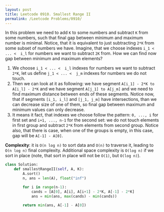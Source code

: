 ```yaml
---
layout: post
title: Leetcode 0910. Smallest Range II
permalink: /Leetcode Problems/0910/
---
```


In this problem we need to add `K` to some numbers and subtract `K` from some numbers, such that final gap between minimum and maximum number is minimal. Notice, that it is equivalent to just subtracting `2*K` from some subset of numbers we have. Imagine, that we choose indexes `i_1 < ... <  i_l` for numbers we want to subtract `2K` from. How we can find now gap between minimum and maximum elements?

1. We choose  `i_1 < ... <  i_l` indexes for numbers we want to subtract `2*K`, let us define  `j_1 < ... <  j_m` indexes for numbers we do not touch.
2. Then we can look at it as following: we have segment `A[i_1] - 2*K to A[i_l] - 2*K` and we have segment `A[j_1] to A[j_m]` and we need to find maximum distance between ends of these segments. Notice now, that if segments `[i_1, i_l]` and `[j_1, j_m]` have intersections, than we can decrease size of one of them, so final gap between maximum and minimum values can only decrease.
3. It means it fact, that indexes we choose follow the pattern: `0, ..., i` for first set and `i+1, ..., n-1` for the second set: we do not touch elements in first group and subtract `2*K` from elements from second group. Notice also, that there is case, when one of the groups is empty, in this case, gap will be `A[-1] - A[0]`.

**Complexity**: it is `O(n log n)` to sort data and `O(n)` to traverse it, leading to `O(n log n)` final complexity. Additional space complexity is `O(log n)` if we sort in place (note, that sort in place will not be `O(1)`, but `O(log n)`).

```python
class Solution:
    def smallestRangeII(self, A, K):
        A.sort()
        n, ans = len(A), float("inf")

        for i in range(n-1):
            cands = [A[0], A[i], A[i+1] - 2*K, A[-1] - 2*K]
            ans = min(ans, max(cands) - min(cands))
            
        return min(ans, A[-1] - A[0])
```